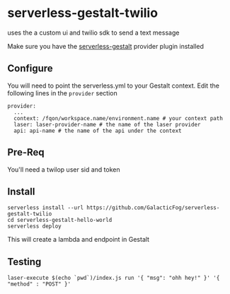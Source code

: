 # serverless-gestalt-twilio
uses the a custom ui and twilio sdk to send a text message

Make sure you have the [serverless-gestalt](https://github.com/GalacticFog/serverless-gestalt) provider plugin installed

## Configure
You will need to point the serverless.yml to your Gestalt context. Edit the following lines in the `provider` section

```
provider:
  ...
  context: /fqon/workspace.name/environment.name # your context path
  laser: laser-provider-name # the name of the laser provider
  api: api-name # the name of the api under the context
```
## Pre-Req
You'll need a twilop user sid and token

## Install

```
serverless install --url https://github.com/GalacticFog/serverless-gestalt-twilio
cd serverless-gestalt-hello-world
serverless deploy
```

This will create a lambda and endpoint in Gestalt

## Testing
```
laser-execute $(echo `pwd`)/index.js run '{ "msg": "ohh hey!" }' '{ "method" : "POST" }'
```
